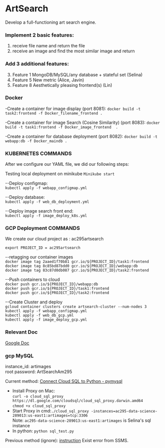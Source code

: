 # ArtSearch
Develop a full-functioning art search engine.


### Implement 2 basic features:
1) receive file name and return the file
2) receive an image and find the most similar image and return

### Add 3 additional features:
3) Feature 1 MongoDB/MySQL/any database + stateful set (Selina)
4) Feature 5 New metric (Alice, Javin)
5) Feature 8 Aesthetically pleasing frontend(s) (Lin)

### Docker
-Create a container for image display (port 8081):
`docker build -t task2:frontend -f Docker_filename_frontend .`<br>

-Create a container for image Search (Cosine Similarity) (port 8083):
`docker build -t task1:frontend -f Docker_image_frontend  .`<br>

-Create a container for database deployment (port 8082):
`docker build -t webapp:db -f Docker_maindb .`<br>

### KUBERNETES COMMANDS
After we configure our YAML file, we did our following steps: <br>

Testing local deployment on minikube
`Minikube start`

--Deploy configmap: <br>
`kubectl apply -f webapp_configmap.yml`

--Deploy database: <br>
`kubectl apply -f web_db_deployment.yml`

--Deploy image search front end: <br>
`kubectl apply -f image_deploy_k8s.yml`


### GCP Deployment COMMANDS

We create our cloud project as : ac295artsearch <br>

`export PROJECT_ID = ac295artsearch` <br>

--retagging our container images <br>
`docker image tag 2aaed1f70b81 gcr.io/${PROJECT_ID}/task1:frontend` <br>
`docker image tag 8c85bd87bdd0 gcr.io/${PROJECT_ID}/webapp:db ` <br>
`docker image tag 83c87d0db087 gcr.io/${PROJECT_ID}/task2:frontend `<br>


--Push containers to cloud<br>
`docker push gcr.io/${PROJECT_ID}/webapp:db` <br>
`docker push gcr.io/${PROJECT_ID}/task1:frontend` <br>
`docker push gcr.io/${PROJECT_ID}/task2:frontend `<br>



--Create Cluster and deploy<br>
`gcloud container clusters create artsearch-cluster --num-nodes 3` <br>
`kubectl apply -f webapp_configmap.yml` <br>
`kubectl apply -f web_db_gcp.yml` <br>
`kubectl apply -f image_deploy_gcp.yml` <br>




### Relevant Doc
[Google Doc](https://docs.google.com/document/d/1wCjr7nEeb-J4IZ7t8HJxeMzG3G4R0kNWznpK6ybn7o0/edit)

### gcp MySQL 

instance_id: artimages
<br>
root password: ArtSearchAm295

Current method: 
[Connect Cloud SQL to Python - pymysql](https://cloud.google.com/sql/docs/mysql/connect-external-app#pymysql-tcp)
- Install Proxy on Mac: <br>
`curl -o cloud_sql_proxy https://dl.google.com/cloudsql/cloud_sql_proxy.darwin.amd64`<br>
`chmod +x cloud_sql_proxy`<br>
- Start Proxy in cmd:`./cloud_sql_proxy -instances=ac295-data-science-289013:us-east1:artimages=tcp:3306`<br>
Note: `ac295-data-science-289013:us-east1:artimages` is Selina's sql instance <br>
- In python: `python sql_test.py`


Previous method (ignore):
[instruction](https://cloud.google.com/sql/docs/sqlserver/quickstart)
Exist error from SSMS.

